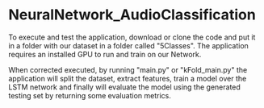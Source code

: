 # NeuralNetwork_AudioClassification

To execute and test the application, download or clone the code and put it in a folder with our dataset in a folder called "5Classes".
The application requires an installed GPU to run and train on our Network.

When corrected executed, by running "main.py" or "kFold_main.py" the application will split the dataset, extract features, train a model over the LSTM network and finally will evaluate the model using the generated testing set by returning some evaluation metrics.